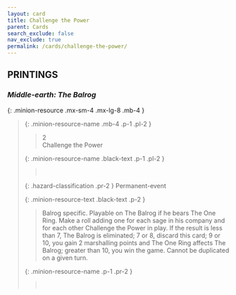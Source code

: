 ```yaml
---
layout: card
title: Challenge the Power
parent: Cards
search_exclude: false
nav_exclude: true
permalink: /cards/challenge-the-power/
---
```


## PRINTINGS


### _Middle-earth: The Balrog_

{: .minion-resource .mx-sm-4 .mx-lg-8 .mb-4 }
> {: .minion-resource-name .mb-4 .p-1 .pl-2 }
> > <div class="hazard-mp">2</div>
> > <div class="card-name">Challenge the Power</div>
>
> {: .minion-resource-name .black-text .p-1 .pl-2 }
> > &nbsp;
>
> {: .hazard-classification .pr-2 }
> Permanent-event
>
> {: .minion-resource-text .black-text .p-2 }
> > Balrog specific. Playable on The Balrog if he bears The One Ring. Make a roll adding one for each sage in his company and for each other Challenge the Power in play. If the result is less than 7, The Balrog is eliminated; 7 or 8, discard this card; 9 or 10, you gain 2 marshalling points and The One Ring affects The Balrog; greater than 10, you win the game. Cannot be duplicated on a given turn. 
> 
> {: .minion-resource-name .p-1 .pr-2 }
> > <div class="card-shield"></div>
> > <div class="card-corruption-white">&nbsp;</div>

